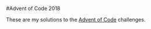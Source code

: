 #Advent of Code 2018

These are my solutions to the [Advent of Code](https://adventofcode.com/2018) challenges.
